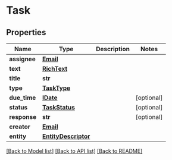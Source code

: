 # Task

## Properties
Name | Type | Description | Notes
------------ | ------------- | ------------- | -------------
**assignee** | [**Email**](Email.md) |  | 
**text** | [**RichText**](RichText.md) |  | 
**title** | **str** |  | 
**type** | [**TaskType**](TaskType.md) |  | 
**due_time** | [**IDate**](IDate.md) |  | [optional] 
**status** | [**TaskStatus**](TaskStatus.md) |  | [optional] 
**response** | **str** |  | [optional] 
**creator** | [**Email**](Email.md) |  | 
**entity** | [**EntityDescriptor**](EntityDescriptor.md) |  | 

[[Back to Model list]](../README.md#documentation-for-models) [[Back to API list]](../README.md#documentation-for-api-endpoints) [[Back to README]](../README.md)


